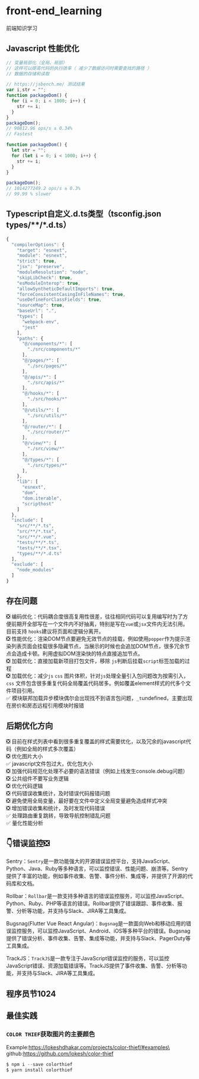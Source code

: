 # front-end_learning
前端知识学习

## Javascript 性能优化

```js
// 变量局部化（全局、局部）
// 这样可以提高代码的执行效率（ 减少了数据访问时需要查找的路径 ）
// 数据的存储和读取

// https://jsbench.me/ 测试结果
var i,str = "";
function packageDom() {
  for (i = 0; i < 1000; i++) {
    str += i;
  }
}
packageDom();
// 90812.96 ops/s ± 0.34%
// Fastest

function packageDom() {
  let str = "";
  for (let i = 0; i < 1000; i++) {
    str += i;
  }
}

packageDom();
// 1014277249.2 ops/s ± 0.3%
// 99.99 % slower
```
## Typescript自定义.d.ts类型（tsconfig.json types/**/*.d.ts）

```js
{
  "compilerOptions": {
    "target": "esnext",
    "module": "esnext",
    "strict": true,
    "jsx": "preserve",
    "moduleResolution": "node",
    "skipLibCheck": true,
    "esModuleInterop": true,
    "allowSyntheticDefaultImports": true,
    "forceConsistentCasingInFileNames": true,
    "useDefineForClassFields": true,
    "sourceMap": true,
    "baseUrl": ".",
    "types": [
      "webpack-env",
      "jest"
    ],
    "paths": {
      "@/components/*": [
        "./src/components/*"
      ],
      "@/pages/*": [
        "./src/pages/*"
      ],
      "@/apis/*": [
        "./src/apis/*"
      ],
      "@/hooks/*": [
        "./src/hooks/*"
      ],
      "@/utils/*": [
        "./src/utils/*"
      ],
      "@/router/*": [
        "./src/router/*"
      ],
      "@/view/*": [
        "./src/view/*"
      ],
      "@/types/*": [
        "./src/types/*"
      ],
    },
    "lib": [
      "esnext",
      "dom",
      "dom.iterable",
      "scripthost"
    ]
  },
  "include": [
    "src/**/*.ts",
    "src/**/*.tsx",
    "src/**/*.vue",
    "tests/**/*.ts",
    "tests/**/*.tsx",
    "types/**/*.d.ts"
  ],
  "exclude": [
    "node_modules"
  ]
}
```

## 存在问题
❎ 编码优化：代码耦合度很高复用性很差，往往相同代码可以复用编写时为了方便前期开全部写在一个文件内不好抽离，特别是写在`vue`或`jsx`文件内无法引用。目前支持 `hooks`建议将页面和逻辑分离开。\
❎ 性能优化：渲染DOM节点要避免无效节点的挂载，例如使用`popper`作为提示渲染列表页面会挂载很多隐藏节点，当展示的时候也会追加DOM节点，很多冗余节点会造成卡顿。利用虚拟DOM渲染快的特点直接追加节点。\
❎ 加载优化：直接加载新项目打包文件，移除 `js`判断后挂载`script`标签加载的过程\
❎ 加载优化：减少`js` `css` 图片体积，针对`js`处理全量引入包问题改为按需引入，`css` 文件包含很多重复代码全局覆盖代码居多。例如覆盖element样式的代多个文件项目引用。\
✅ 模块联邦加载异步模块偶尔会出现找不到语言包问题，`_t`undefined，主要出现在房价和房态远程引用模块时报错

## 后期优化方向

❎ 目前在样式列表中看到很多重复覆盖的样式需要优化，以及冗余的javascript代码（例如全局的样式多次覆盖）\
❎ 优化图片大小\
✅ javascript文件包过大，优化包大小\
❎ 加强代码规范化处理不必要的语法错误（例如上线发生console.debug问题）\
❎ 公共组件不要写业务逻辑\
❎ 优化代码逻辑\
❎ 代码错误收集统计，及时错误代码报错问题\
❎ 避免使用全局变量，最好要在文件中定义全局变量避免造成样式冲突\
❎ 增加错误收集和统计，及时发现代码错误\
✅ 处理路由重复跳转，导致导航控制错乱问题\
✅ 量化性能分析

## 👇错误监控❎

Sentry：`Sentry`是一款功能强大的开源错误监控平台，支持JavaScript、Python、Java、Ruby等多种语言，可以监控错误、性能问题、崩溃等。Sentry提供了丰富的功能，例如事件收集、告警、事件分析、集成等，并提供了开源的代码库和文档。

Rollbar：`Rollbar`是一款支持多种语言的错误监控服务，可以监控JavaScript、Python、Ruby、PHP等语言的错误。Rollbar提供了错误跟踪、事件收集、报警、分析等功能，并支持与Slack、JIRA等工具集成。

Bugsnag(Flutter Vue React Angular)：`Bugsnag`是一款面向Web和移动应用的错误监控服务，可以监控JavaScript、Android、iOS等多种平台的错误。Bugsnag提供了错误分析、事件收集、告警、集成等功能，并支持与Slack、PagerDuty等工具集成。

TrackJS：`TrackJS`是一款专注于JavaScript错误监控的服务，可以监控JavaScript错误、资源加载错误等。TrackJS提供了事件收集、告警、分析等功能，并支持与Slack、JIRA等工具集成。

## 程序员节1024

## 最佳实践

### `COLOR THIEF`获取图片的主要颜色

Example:https://lokeshdhakar.com/projects/color-thief/#examples\
github:https://github.com/lokesh/color-thief

```js
$ npm i --save colorthief
$ yarn install colorthief
```